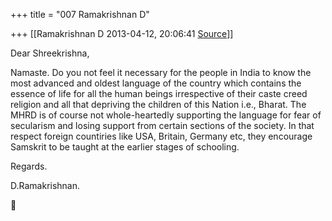 +++
title = "007 Ramakrishnan D"

+++
[[Ramakrishnan D	2013-04-12, 20:06:41 [Source](https://groups.google.com/g/samskrita/c/6tEt2KuTCEQ)]]



Dear Shreekrishna,

Namaste.  Do you not feel it necessary for the people in India to know the most advanced and oldest language of the country which contains the essence of life for all the human beings irrespective of their caste creed religion and all that depriving the children of this Nation i.e., Bharat.  The MHRD is of course not whole-heartedly supporting the language for fear of secularism and losing support from certain sections of the society.  In that respect foreign countiries like USA, Britain, Germany etc, they encourage Samskrit to be taught at the earlier stages of schooling.

Regards.

D.Ramakrishnan.



